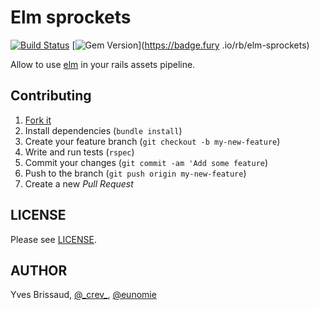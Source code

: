 Elm sprockets
=============

[![Build Status](https://travis-ci.org/eunomie/elm-sprockets.svg?branch=master)](https://travis-ci.org/eunomie/elm-sprockets) [![Gem Version](https://badge.fury.io/rb/elm-sprockets.svg)](https://badge.fury
.io/rb/elm-sprockets)


Allow to use [elm](http://elm-lang.org) in your rails assets pipeline.

Contributing
------------

1. [Fork it](https://github.com/eunomie/elm-sprockets/fork)
1. Install dependencies (`bundle install`)
1. Create your feature branch (`git checkout -b my-new-feature`)
1. Write and run tests (`rspec`)
1. Commit your changes (`git commit -am 'Add some feature`)
1. Push to the branch (`git push origin my-new-feature`)
1. Create a new _Pull Request_

LICENSE
-------

Please see [LICENSE][].

AUTHOR
------

Yves Brissaud, [@\_crev_](https://twitter.com/_crev_), [@eunomie](https://github.com/eunomie)

[LICENSE]: https://github.com/eunomie/elm-sprockets/blob/master/LICENSE
